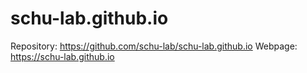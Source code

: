 # schu-lab.github.io

Repository: https://github.com/schu-lab/schu-lab.github.io
Webpage: https://schu-lab.github.io
